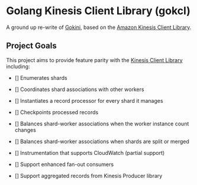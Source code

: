# Golang Kinesis Client Library (gokcl)

A ground up re-write of [Gokini](https://github.com/patrobinson/gokini), based on the [Amazon Kinesis Client Library](https://github.com/awslabs/amazon-kinesis-client).

## Project Goals

This project aims to provide feature parity with the [Kinesis Client Library](https://github.com/awslabs/amazon-kinesis-client) including:

- [] Enumerates shards

- [] Coordinates shard associations with other workers

- [] Instantiates a record processor for every shard it manages

- [] Checkpoints processed records

- [] Balances shard-worker associations when the worker instance count changes

- [] Balances shard-worker associations when shards are split or merged

- [] Instrumentation that supports CloudWatch (partial support)

- [] Support enhanced fan-out consumers

- [] Support aggregated records from Kinesis Producer library
